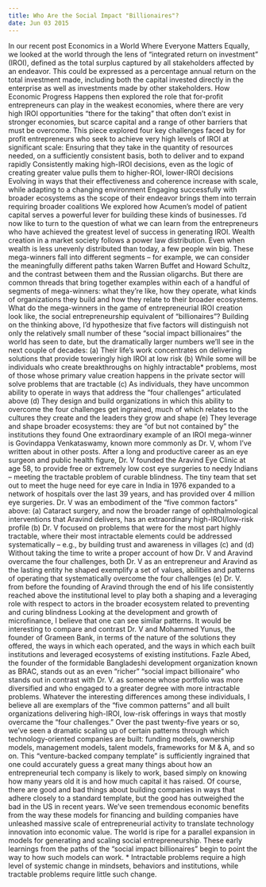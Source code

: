 ```yaml
---
title: Who Are the Social Impact "Billionaires"?
date: Jun 03 2015
---
```


In our recent post Economics in a World Where Everyone Matters Equally, we looked at the world through the lens of “integrated return on investment” (IROI), defined as the total surplus captured by all stakeholders affected by an endeavor. This could be expressed as a percentage annual return on the total investment made, including both the capital invested directly in the enterprise as well as investments made by other stakeholders. How Economic Progress Happens then explored the role that for-profit entrepreneurs can play in the weakest economies, where there are very high IROI opportunities “there for the taking” that often don’t exist in stronger economies, but scarce capital and a range of other barriers that must be overcome. This piece explored four key challenges faced by for profit entrepreneurs who seek to achieve very high levels of IROI at significant scale: Ensuring that they take in the quantity of resources needed, on a sufficiently consistent basis, both to deliver and to expand rapidly Consistently making high-IROI decisions, even as the logic of creating greater value pulls them to higher-ROI, lower-IROI decisions Evolving in ways that their effectiveness and coherence increase with scale, while adapting to a changing environment Engaging successfully with broader ecosystems as the scope of their endeavor brings them into terrain requiring broader coalitions We explored how Acumen’s model of patient capital serves a powerful lever for building these kinds of businesses. I’d now like to turn to the question of what we can learn from the entrepreneurs who have achieved the greatest level of success in generating IROI. Wealth creation in a market society follows a power law distribution. Even when wealth is less unevenly distributed than today, a few people win big. These mega-winners fall into different segments – for example, we can consider the meaningfully different paths taken Warren Buffet and Howard Schultz, and the contrast between them and the Russian oligarchs. But there are common threads that bring together examples within each of a handful of segments of mega-winners: what they’re like, how they operate, what kinds of organizations they build and how they relate to their broader ecosystems. What do the mega-winners in the game of entrepreneurial IROI creation look like, the social entrepreneurship equivalent of “billionaires”? Building on the thinking above, I’d hypothesize that five factors will distinguish not only the relatively small number of these “social impact billionaires” the world has seen to date, but the dramatically larger numbers we’ll see in the next couple of decades: (a) Their life’s work concentrates on delivering solutions that provide toweringly high IROI at low risk (b) While some will be individuals who create breakthroughs on highly intractable* problems, most of those whose primary value creation happens in the private sector will solve problems that are tractable (c) As individuals, they have uncommon ability to operate in ways that address the “four challenges” articulated above (d) They design and build organizations in which this ability to overcome the four challenges get ingrained, much of which relates to the cultures they create and the leaders they grow and shape (e) They leverage and shape broader ecosystems: they are “of but not contained by” the institutions they found One extraordinary example of an IROI mega-winner is Govindappa Venkataswamy, known more commonly as Dr. V, whom I’ve written about in other posts. After a long and productive career as an eye surgeon and public health figure, Dr. V founded the Aravind Eye Clinic at age 58, to provide free or extremely low cost eye surgeries to needy Indians – meeting the tractable problem of curable blindness. The tiny team that set out to meet the huge need for eye care in India in 1976 expanded to a network of hospitals over the last 39 years, and has provided over 4 million eye surgeries. Dr. V was an embodiment of the “five common factors” above: (a) Cataract surgery, and now the broader range of ophthalmological interventions that Aravind delivers, has an extraordinary high-IROI/low-risk profile (b) Dr. V focused on problems that were for the most part highly tractable, where their most intractable elements could be addressed systematically – e.g., by building trust and awareness in villages (c) and (d) Without taking the time to write a proper account of how Dr. V and Aravind overcame the four challenges, both Dr. V as an entrepreneur and Aravind as the lasting entity he shaped exemplify a set of values, abilities and patterns of operating that systematically overcome the four challenges (e) Dr. V. from before the founding of Aravind through the end of his life consistently reached above the institutional level to play both a shaping and a leveraging role with respect to actors in the broader ecosystem related to preventing and curing blindness Looking at the development and growth of microfinance, I believe that one can see similar patterns. It would be interesting to compare and contrast Dr. V and Mohammed Yunus, the founder of Grameen Bank, in terms of the nature of the solutions they offered, the ways in which each operated, and the ways in which each built institutions and leveraged ecosystems of existing institutions. Fazle Abed, the founder of the formidable Bangladeshi development organization known as BRAC, stands out as an even “richer” “social impact billionaire” who stands out in contrast with Dr. V. as someone whose portfolio was more diversified and who engaged to a greater degree with more intractable problems. Whatever the interesting differences among these individuals, I believe all are exemplars of the “five common patterns” and all built organizations delivering high-IROI, low-risk offerings in ways that mostly overcame the “four challenges.” Over the past twenty-five years or so, we’ve seen a dramatic scaling up of certain patterns through which technology-oriented companies are built: funding models, ownership models, management models, talent models, frameworks for M & A, and so on. This “venture-backed company template” is sufficiently ingrained that one could accurately guess a great many things about how an entrepreneurial tech company is likely to work, based simply on knowing how many years old it is and how much capital it has raised. Of course, there are good and bad things about building companies in ways that adhere closely to a standard template, but the good has outweighed the bad in the US in recent years. We’ve seen tremendous economic benefits from the way these models for financing and building companies have unleashed massive scale of entrepreneurial activity to translate technology innovation into economic value. The world is ripe for a parallel expansion in models for generating and scaling social entrepreneurship. These early learnings from the paths of the “social impact billionaires” begin to point the way to how such models can work. * Intractable problems require a high level of systemic change in mindsets, behaviors and institutions, while tractable problems require little such change.
